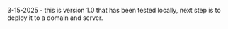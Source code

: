 3-15-2025 - this is version 1.0 that has been tested locally, next step is to deploy it to a domain and server. 